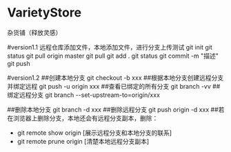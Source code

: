 # VarietyStore
杂货铺（释放灵感）

#version1.1
远程仓库添加文件，本地添加文件，进行分支上传测试
git init
git status
git pull origin master
git pull
git add .
git status
git commit -m "描述"
git push

#version1.2
##创建本地分支
git checkout -b xxx
##根据本地分支创建远程分支并绑定远程
git push -u origin xxx
##查看已绑定的所有分支
git branch -vv
##绑定远程分支
git branch --set-upstream-to=origin/xxx

##删除本地分支
git branch -d xxx
##删除远程分支
git push origin -d xxx
##若在浏览器上删除分支，本地还会有远程分支副本，删除：
 - git remote show origin [展示远程分支和本地分支的联系]
 - git remote prune origin [清楚本地远程分支副本]
